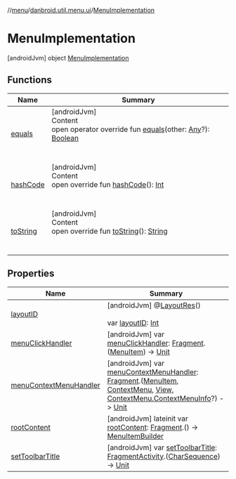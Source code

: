 //[menu](../../index.md)/[danbroid.util.menu.ui](../index.md)/[MenuImplementation](index.md)



# MenuImplementation  
 [androidJvm] object [MenuImplementation](index.md)   


## Functions  
  
|  Name|  Summary| 
|---|---|
| [equals](../../danbroid.util.menu.ui.model/-menu-list-model/-companion/-new-instance-factory/index.md#kotlin/Any/equals/#kotlin.Any?/PointingToDeclaration/)| [androidJvm]  <br>Content  <br>open operator override fun [equals](../../danbroid.util.menu.ui.model/-menu-list-model/-companion/-new-instance-factory/index.md#kotlin/Any/equals/#kotlin.Any?/PointingToDeclaration/)(other: [Any](https://kotlinlang.org/api/latest/jvm/stdlib/kotlin/-any/index.html)?): [Boolean](https://kotlinlang.org/api/latest/jvm/stdlib/kotlin/-boolean/index.html)  <br><br><br>
| [hashCode](../../danbroid.util.menu.ui.model/-menu-list-model/-companion/-new-instance-factory/index.md#kotlin/Any/hashCode/#/PointingToDeclaration/)| [androidJvm]  <br>Content  <br>open override fun [hashCode](../../danbroid.util.menu.ui.model/-menu-list-model/-companion/-new-instance-factory/index.md#kotlin/Any/hashCode/#/PointingToDeclaration/)(): [Int](https://kotlinlang.org/api/latest/jvm/stdlib/kotlin/-int/index.html)  <br><br><br>
| [toString](../../danbroid.util.menu.ui.model/-menu-list-model/-companion/-new-instance-factory/index.md#kotlin/Any/toString/#/PointingToDeclaration/)| [androidJvm]  <br>Content  <br>open override fun [toString](../../danbroid.util.menu.ui.model/-menu-list-model/-companion/-new-instance-factory/index.md#kotlin/Any/toString/#/PointingToDeclaration/)(): [String](https://kotlinlang.org/api/latest/jvm/stdlib/kotlin/-string/index.html)  <br><br><br>


## Properties  
  
|  Name|  Summary| 
|---|---|
| [layoutID](index.md#danbroid.util.menu.ui/MenuImplementation/layoutID/#/PointingToDeclaration/)|  [androidJvm] @[LayoutRes](https://developer.android.com/reference/kotlin/androidx/annotation/LayoutRes.html)()  <br>  <br>var [layoutID](index.md#danbroid.util.menu.ui/MenuImplementation/layoutID/#/PointingToDeclaration/): [Int](https://kotlinlang.org/api/latest/jvm/stdlib/kotlin/-int/index.html)   <br>
| [menuClickHandler](index.md#danbroid.util.menu.ui/MenuImplementation/menuClickHandler/#/PointingToDeclaration/)|  [androidJvm] var [menuClickHandler](index.md#danbroid.util.menu.ui/MenuImplementation/menuClickHandler/#/PointingToDeclaration/): [Fragment](https://developer.android.com/reference/kotlin/androidx/fragment/app/Fragment.html).([MenuItem](../../danbroid.util.menu/-menu-item/index.md)) -> [Unit](https://kotlinlang.org/api/latest/jvm/stdlib/kotlin/-unit/index.html)   <br>
| [menuContextMenuHandler](index.md#danbroid.util.menu.ui/MenuImplementation/menuContextMenuHandler/#/PointingToDeclaration/)|  [androidJvm] var [menuContextMenuHandler](index.md#danbroid.util.menu.ui/MenuImplementation/menuContextMenuHandler/#/PointingToDeclaration/): [Fragment](https://developer.android.com/reference/kotlin/androidx/fragment/app/Fragment.html).([MenuItem](../../danbroid.util.menu/-menu-item/index.md), [ContextMenu](https://developer.android.com/reference/kotlin/android/view/ContextMenu.html), [View](https://developer.android.com/reference/kotlin/android/view/View.html), [ContextMenu.ContextMenuInfo](https://developer.android.com/reference/kotlin/android/view/ContextMenu.ContextMenuInfo.html)?) -> [Unit](https://kotlinlang.org/api/latest/jvm/stdlib/kotlin/-unit/index.html)   <br>
| [rootContent](index.md#danbroid.util.menu.ui/MenuImplementation/rootContent/#/PointingToDeclaration/)|  [androidJvm] lateinit var [rootContent](index.md#danbroid.util.menu.ui/MenuImplementation/rootContent/#/PointingToDeclaration/): [Fragment](https://developer.android.com/reference/kotlin/androidx/fragment/app/Fragment.html).() -> [MenuItemBuilder](../../danbroid.util.menu/-menu-item-builder/index.md)   <br>
| [setToolbarTitle](index.md#danbroid.util.menu.ui/MenuImplementation/setToolbarTitle/#/PointingToDeclaration/)|  [androidJvm] var [setToolbarTitle](index.md#danbroid.util.menu.ui/MenuImplementation/setToolbarTitle/#/PointingToDeclaration/): [FragmentActivity](https://developer.android.com/reference/kotlin/androidx/fragment/app/FragmentActivity.html).([CharSequence](https://kotlinlang.org/api/latest/jvm/stdlib/kotlin/-char-sequence/index.html)) -> [Unit](https://kotlinlang.org/api/latest/jvm/stdlib/kotlin/-unit/index.html)   <br>

